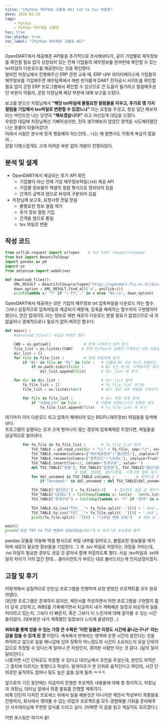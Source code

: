 ```yaml
---
title: "[Python 재무제표 크롤링 #5] txt to tsv 자동화"
date: 2020-02-20
tags:
    - Python
    - Python 재무제표 크롤링
toc: true
toc_sticky: true
toc_label: "[Python 재무제표 크롤링 #5]"
---
```

OpenDART에서 제공해준 API들을 추가적으로 조사해보다가, 굳이 기업별로 재무정보를 확인할 필요 없이 
상장되어 있는 전체 기업들의 재무정보를 한꺼번에 확인할 수 있는 txt파일의 다운로드를 제공한다는 것을 확인했다.  
얼마전 차장님께서 진행해주신 ERP 관련 교육 때, ERP 내부 데이터베이스에 기업들의 재무정보를 기입해두면 
재무팀쪽에서 매번 번거롭게 DART 전자공시 사이트를 확인할 필요 없이 곧장 ERP 프로그램에서 확인할 수 있으므로 
큰 도움이 될거라고 말씀해주셨던 부분이 떠올라, 곧장 차장님께 해당 부분에 대해 보고를 드렸다.  
  
보고를 받으신 차장님께서 **"해당 txt파일에 불필요한 컬럼들을 지우고, 추가로 몇 가지 컬럼을 기입해서 tsv파일로 변환할 수 있겠느냐"** 라는 요청을 주셨고,
항상 일단 해보자라는 마인드인 나는 당연히 **"해보겠습니다!"** 라고 자신있게 대답을 드렸다.  
우렁찬 대답에 차장님께선 기뻐하셨지만, 전혀 생각해보지 않았던 영역을 시도해야했던 나는 똥줄이 타들어갔다!  
이래서 사람은 분수에 맞게 행동해야 하는건데... 나는 왜 알면서도 이렇게 욕심이 많을까...   
정말 다행스럽게도 크게 어려운 부분 없이 개발이 진행되었다.  

## 분석 및 설계
- OpenDART에서 제공되는 추가 API 확인
    - 기업별이 아닌 전체 기업 재무정보파일(.txt) 제공 API
    - 기업별 정보들이 엑셀의 컬럼 형식으로 정리되어 있음
    - 간격이 공백과 탭으로 뒤섞여 구분되어 있음
- 차장님께 보고후, 요청사항 전달 받음
    - 불필요한 정보 컬럼 제거
    - 추가 정보 컬럼 기입
    - 간격을 탭으로 통일
    - tsv 파일로 변환

## 작성 코드
```python
from urllib.request import urlopen    # for html request/respone
from bs4 import BeautifulSoup
import pandas as pd
import os
from selenium import webdriver

def download_files():
    XML_RESULT = BeautifulSoup(urlopen("https://opendart.fss.or.kr/disclosureinfo/fnltt/dwld/main.do").read(), 'html.parser')
    down_option = XML_RESULT.find_all('a', onclick=())
    print(lambda x: "Y" if "\'FY\'," in x else "No.\n", down_option)
```
OpenDART에서 제공하는 모든 기업의 재무정보 txt 압축파일을 다운로드 하는 함수.  
그러나 실질적으로 압축파일로 제공되기 때문에, 압축을 해제하는 함수까지 구현했어야 했으나, 
연간 업데이트 되는 정보로 매번 새로이 다운로드 받을 필요가 없었으므로 내 귀찮음이나 경제적으로나 
필요가 없어 버려진 함수다.

```python
def main() :
    #download_files() 사실상 버려진 함수

    CWD = os.getcwd()               # 현재 디렉토리 위치 잡기
    file_list = os.listdir(CWD)    # 현재 Python이 실행된 디렉토리 내부 파일들 가져오기
    dir_list = []
    for file in file_list :         # 현재 파일목록 탐색
        if "BS" in file or "PL" in file :   # 이름에 BS 또는 PL이 포함되는 경우
            if os.path.isdir(file) :        # BS 또는 PL에, 디렉토리인 경우
                dir_list.append(file)       # dir_list 에 추가

    for dir in dir_list :                   # dir_list 탐색
        fa_file_list = []                   # fa_file_list 초기화
        file_list = os.listdir(dir)         # dir 경로 내부 파일들 가져오기

        for file in file_list :             # dir 파일 목록 탐색
            if "사업보고서" in file :       # 이름에 사업보고서가 포함된 경우
                fa_file_list.append(file)   # fa_file_list 에 추가
```
여기까지 이미 다운로드 되고 압축이 해제되어 있는 BS/PL(재무정보) 파일들을 탐색해낸다.  
프로그램이 실행되는 곳과 크게 벗어나지 않는 경로에 압축해제된 두었다면, 파일들을 성공적으로 찾아낸다.
  
```python
        for fa_file in fa_file_list :       # fa_file_list 탐색
            TSV_TABLE = pd.read_csv(dir + "\\" + fa_file, sep="\t", encoding="cp949") #한글 인코딩, 탭단위 구분으로 읽어오기
            TSV_TABLE.rename(columns={"재무제표종류":"결산연도"}, inplace=True) # 재무제표종류 컬럼을 결산연도로 변경
            TSV_TABLE.rename(columns={"항목코드":"LEVEL"}, inplace=True)       # 항목코드 컬럼을 LEVEL로 변경
            TSV_TABLE.insert(loc=11, column="총계구분", value='')              # 총계구분 컬럼 추가
            del TSV_TABLE["업종"], TSV_TABLE["업종명"], TSV_TABLE["결산기준일"], TSV_TABLE["시장구분"]  
                                # 업종, 업종명, 결산기준일, 시장구분 컬럼 제거
            for del_unnamed in TSV_TABLE.columns :          # 공백으로 채워진 컬럼 제거
                if "Unnamed:" in del_unnamed : del TSV_TABLE[del_unnamed]

            TSV_TABLE["결산연도"] = fa_file[0:4]    # 결산연도 컬럼 값 채우기
            TSV_TABLE["LEVEL"] = list(map(lambda x: len(x) - len(x.lstrip()), TSV_TABLE["항목명"])) # LEVEL컬럼 값 채우기
            TSV_TABLE["총계구분"] = list(map(lambda x: "Y" if "총계" in x else "N", TSV_TABLE["항목명"])) #총계구분 컬럼 값 채우기   
            
            TSV_TABLE.to_csv("TSV___"+ fa_file.split('.')[0] + '.tsv', index=False, sep="\t")   # .tsv 파일로 저장
            TSV_TABLE.to_csv("TXT___"+ fa_file.split('.')[0] + '.txt', index=False, sep="\t")   # .txt 파일로 저장
            print(fa_file.split('.')[0] + "\t파일 변환 완료")   # 파일 당 성공여부 출력

main()
print("모든 TXT to TSV 변환이 완료되었습니다!") # 프로그램 정상종료 출력
```
pandas 모듈을 이용해 엑셀 형식으로 파일 내부를 읽어오고, 불필요한 정보들을 제거하며 새로이 필요한 정보들을 기입한다. 
그 후 .tsv 파일로 저장하는 과정을 거치는데, .txt 파일이 필요한 경우도 생길 것 같아서 함께 저장하도록 했다.
사실 .tsv파일과 .txt파일의 차이가 거의 없긴 한데... 클라이언트가 부르는 대로 불러드리는게 인지상정이겠지.  

  
## 고찰 및 후기
이렇게해서 실질적으로 인턴십 프로그램을 진행하며 요청 받았던 프로젝트를 모두 완료하였다.  
대단한 프로그램은 존재하지 않지만, 제안서를 작성하면서 어떤 프로그램을 구현할지 좀 더 깊게 고민하고, 
WBS를 기록해가면서 지금까지 내가 계획해온 일정과 비슷하게 일을 처리하고 있는지, 그보다 더 빠른지, 혹은 그보다 더 느린지에 대해 
알아볼 수 있는 시간들이었다. (대부분은 내가 계획했던 일정보다 느리게 끝냈지만...)  
  
**WBS를 통해 얻을 수 있는 가장 큰 수확은 '이런 일들은 이정도 시간에 끝나는구나!' 라는 감을 잡을 수 있게 된 것** 이었다. 계속해서 반복되는 영역에 오랜 시간이 끌린다는 것을 파악하고 
앞으로 일을 해나감에 있어 정확히 어느정도의 시간이 소요되는지 요일 단위의 값으로 측정할 수 있다는게 얼마나 큰 자원인지, 겪어본 사람만 아는 것 같다. (삶의 질이 달라진다.)  
나중가면 시간 단위로도 측정할 수 있다고 대리님께서 조언을 주셨는데, 본인도 아직은 그 경지에 이르지는 못했다고 하셨다. 빌게이츠가 분 단위로 움직인다고 하던데, 
시간 단위로만 움직여도 얼마나 밀도 높은 삶을 살게 될까 ㅋㅋㅋ.  
  
앞으로의 기간 동안에는 지금까지 진행한 프로젝트 내용들에 대해 총 정리하고, 차장님과 과장님, 대리님 앞에서 최종 발표를 진행할 계획이다.  
비록 단단히 다져진 프로세스 위에서 일을 해본것은 아니지만 제안서 작성부터 최종발표 진행까지, 회사에서 겪어볼 수 있는 IS업무 프로젝트를 모두 경험해볼 기회를 준비해주신 
사수대리님께 무한한 감사를 드리고 싶다. (어쩌면 이 글을 읽고 계실지도 모르겠다.)  

이번 포스팅은 여기서 끝!